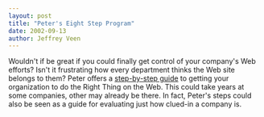 ```yaml
--- 
layout: post
title: "Peter's Eight Step Program"
date: 2002-09-13
author: Jeffrey Veen
---
```

Wouldn't if be great if you could finally get control of your company's Web efforts? Isn't it frustrating how every department thinks the Web site belongs to them? Peter offers a <a href="http://www.newarchitectmag.com/documents/s=2450/na1002b/index.html">step-by-step guide</a> to getting your organization to do the Right Thing on the Web. This could take years at some companies, other may already be there. In fact, Peter's steps could also be seen as a guide for evaluating just how clued-in a company is.
&#8203;